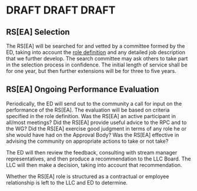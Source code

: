 # DRAFT DRAFT DRAFT

## RS[EA] Selection

The RS[EA] will be searched for and vetted by a committee formed by the ED, taking into account the [role definition](https://github.com/intarchboard/program-rfced-future/blob/master/Issue12-RSE-role.md) and any detailed job description that we further develop.  The search committee may ask others to take part in the selection process in confidence.  The initial length of service shall be for one year, but then further extensions will be for three to five years.

## RS[EA] Ongoing Performance Evaluation

Periodically, the ED will send out to the community a call for input on the performance of the RS[EA].  The evaluation will be based on criteria specified in the role definition.  Was the RS[EA] an active participant in all/most meetings?  Did the RS[EA] provide useful advice to the RPC and to the WG?  Did the RS[EA] exercise good judgment in terms of any role he or she would have had on the Approval Body?  Was the RS[EA] effective in advising the community on appropriate actions to take or not take?

The ED will then review the feedback, consulting with stream manager representatives, and then produce a recommendation to the LLC Board.  The LLC will then make a decision, taking into account that recommendation.

Whether the RS[EA] role is structured as a contractual or employee relationship is left to the LLC and ED to determine.
